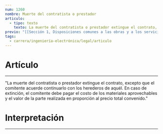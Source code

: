```yaml
---
num: 1260
nombre: Muerte del contratista o prestador
articulo:
  - tipo: texto
    texto: La muerte del contratista o prestador extingue el contrato, excepto que el comitente acuerde continuarlo con los herederos de aquél. En caso de extinción, el comitente debe pagar el costo de los materiales aprovechables y el valor de la parte realizada en proporción al precio total convenido.
previo: "[[Sección 1, Disposiciones comunes a las obras y a los servicios|Sección 1, Disposiciones comunes a las obras y a los servicios]]"
tags:
  - carrera/ingeniería-electrónica/legal/articulo
---
```

# Artículo
---
"La muerte del contratista o prestador extingue el contrato, excepto que el comitente acuerde continuarlo con los herederos de aquél. En caso de extinción, el comitente debe pagar el costo de los materiales aprovechables y el valor de la parte realizada en proporción al precio total convenido."

# Interpretación
---
